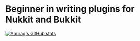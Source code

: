 # Beginner in writing plugins for Nukkit and Bukkit
[![Anurag's GitHub stats](https://github-readme-stats.vercel.app/api?IndianBartonka=anuraghazra)](https://github.com/anuraghazra/github-readme-stats)
